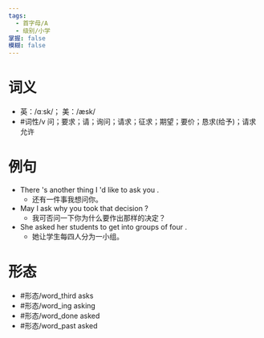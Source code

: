 ```yaml
---
tags:
  - 首字母/A
  - 级别/小学
掌握: false
模糊: false
---
```

# 词义
- 英：/ɑːsk/； 美：/æsk/
- #词性/v  问；要求；请；询问；请求；征求；期望；要价；恳求(给予)；请求允许
# 例句
- There 's another thing I 'd like to ask you .
	- 还有一件事我想问你。
- May I ask why you took that decision ?
	- 我可否问一下你为什么要作出那样的决定？
- She asked her students to get into groups of four .
	- 她让学生每四人分为一小组。
# 形态
- #形态/word_third asks
- #形态/word_ing asking
- #形态/word_done asked
- #形态/word_past asked
